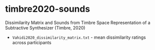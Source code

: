 # timbre2020-sounds
Dissimilarity Matrix and Sounds from Timbre Space Representation of a Subtractive Synthesizer (Timbre, 2020)

* `Vahidi2020_dissimilarity_matrix.txt` - mean dissimilarity ratings across participants
